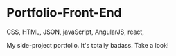 # Portfolio-Front-End
CSS, HTML, JSON, javaScript, AngularJS, react,

My side-project portfolio. It's totally badass. Take a look!
